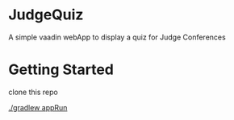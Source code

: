 # JudgeQuiz

A simple vaadin webApp to display a quiz for Judge Conferences

# Getting Started

clone this repo

[./gradlew appRun](https://github.com/devsoap/gradle-vaadin-flow/wiki/Getting-started-%28no-IDE%29)

